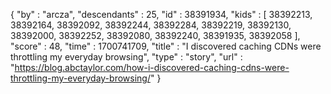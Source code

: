 {
  "by" : "arcza",
  "descendants" : 25,
  "id" : 38391934,
  "kids" : [ 38392213, 38392164, 38392092, 38392244, 38392284, 38392219, 38392130, 38392000, 38392252, 38392080, 38392240, 38391935, 38392058 ],
  "score" : 48,
  "time" : 1700741709,
  "title" : "I discovered caching CDNs were throttling my everyday browsing",
  "type" : "story",
  "url" : "https://blog.abctaylor.com/how-i-discovered-caching-cdns-were-throttling-my-everyday-browsing/"
}
